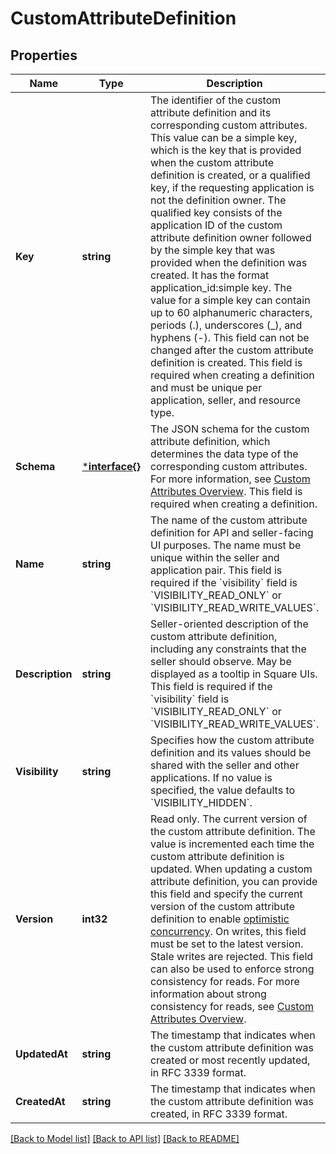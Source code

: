 # CustomAttributeDefinition

## Properties
Name | Type | Description | Notes
------------ | ------------- | ------------- | -------------
**Key** | **string** | The identifier of the custom attribute definition and its corresponding custom attributes. This value can be a simple key, which is the key that is provided when the custom attribute definition is created, or a qualified key, if the requesting application is not the definition owner. The qualified key consists of the application ID of the custom attribute definition owner followed by the simple key that was provided when the definition was created. It has the format application_id:simple key.  The value for a simple key can contain up to 60 alphanumeric characters, periods (.), underscores (_), and hyphens (-).  This field can not be changed after the custom attribute definition is created. This field is required when creating a definition and must be unique per application, seller, and resource type. | [optional] [default to null]
**Schema** | [***interface{}**](interface{}.md) | The JSON schema for the custom attribute definition, which determines the data type of the corresponding custom attributes. For more information, see [Custom Attributes Overview](https://developer.squareup.com/docs/devtools/customattributes/overview). This field is required when creating a definition. | [optional] [default to null]
**Name** | **string** | The name of the custom attribute definition for API and seller-facing UI purposes. The name must be unique within the seller and application pair. This field is required if the &#x60;visibility&#x60; field is &#x60;VISIBILITY_READ_ONLY&#x60; or &#x60;VISIBILITY_READ_WRITE_VALUES&#x60;. | [optional] [default to null]
**Description** | **string** | Seller-oriented description of the custom attribute definition, including any constraints that the seller should observe. May be displayed as a tooltip in Square UIs. This field is required if the &#x60;visibility&#x60; field is &#x60;VISIBILITY_READ_ONLY&#x60; or &#x60;VISIBILITY_READ_WRITE_VALUES&#x60;. | [optional] [default to null]
**Visibility** | **string** | Specifies how the custom attribute definition and its values should be shared with the seller and other applications. If no value is specified, the value defaults to &#x60;VISIBILITY_HIDDEN&#x60;. | [optional] [default to null]
**Version** | **int32** | Read only. The current version of the custom attribute definition. The value is incremented each time the custom attribute definition is updated. When updating a custom attribute definition, you can provide this field and specify the current version of the custom attribute definition to enable [optimistic concurrency](https://developer.squareup.com/docs/build-basics/common-api-patterns/optimistic-concurrency).  On writes, this field must be set to the latest version. Stale writes are rejected.  This field can also be used to enforce strong consistency for reads. For more information about strong consistency for reads, see [Custom Attributes Overview](https://developer.squareup.com/docs/devtools/customattributes/overview). | [optional] [default to null]
**UpdatedAt** | **string** | The timestamp that indicates when the custom attribute definition was created or most recently updated, in RFC 3339 format. | [optional] [default to null]
**CreatedAt** | **string** | The timestamp that indicates when the custom attribute definition was created, in RFC 3339 format. | [optional] [default to null]

[[Back to Model list]](../README.md#documentation-for-models) [[Back to API list]](../README.md#documentation-for-api-endpoints) [[Back to README]](../README.md)

